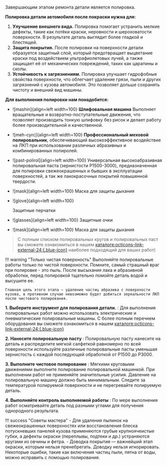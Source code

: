 Завершающим этапом ремонта детали является полировка.

__Полировка детали автомобиля после покраски нужна для:__

1. __Улучшение внешнего вида.__ Полировка помогает устранить мелкие дефекты, такие как потёки краски, неровности и шероховатости поверхности. В результате деталь выглядит более гладкой и блестящей.
2. __Защита покрытия.__ После полировки на поверхности детали образуется защитный слой, который предотвращает выцветание краски под воздействием ультрафиолетовых лучей, а также защищает её от механических повреждений, таких как царапины и сколы.
3. __Устойчивость к загрязнениям.__ Полировка улучшает гидрофобные свойства поверхности, что облегчает удаление грязи, пыли и других загрязнений с кузова автомобиля. Это позволяет дольше сохранять чистоту и внешний вид машины.

__Для выполнения полировки нам понадобится:__

<div class="grid cards" markdown>

- ![mashin]{align=left width=100}
__Шлифовальная машина__ Выполняет вращательные и возвратно-поступательные движения, что позволяет производить тонкую шлифовку без рисок и делает работу более производительной и качественной.

- ![meh-cyrc]{align=left width=100}
__Профессиональный меховой полировальник__, обеспечивающий высокоэффективное воздействие на ЛКП при использовании различных абразивных и комбинированных полиролей.

- ![past-polirol]{align=left width=100}
Универсальная высокоабразивная полировальная паста (зернистости P1500-3000), предназначенная для полировки свежеокрашенных и бывших в эксплуатации поверхностей, а так же лакокрасочных покрытий повышенной твердости.

- ![mask]{align=left width=100}
  Маска для защиты дыхания

- ![glove]{align=left width=100}

	Защитные перчатки 
	
- ![glasses]{align=left width=100}
  Защитные очки
  
- ![mask]{align=left width=100}
  Маска для защиты дыхания

>С полным списком полировальных кругов и полировальных паст вы сможете ознакомиться в нашем  [каталоге:octicons-link-external-24:{.blue-icon}](https://autolevel.pro/catalog/materialy_dlya_polirovki/) наиболее подходящий для ваших работ)

</div>

!!! warning "Только чистая поверхность"
	Выполняйте полировальные работы только по чистой поверхности. Помните, самый страшный враг при полировке - это пыль. После высыхания лака и абразивной обработки, перед полировкой тщательно помойте деталь водой и высушите ее.
	
	Главная цель этого этапа — удаление частиц абразива с поверхности кузова, в противном случае невозможно будет добиться зеркальности ЛКП после чистового полирования.
	
__1. Выберите инструмент для полирования детали.__
:    Для выполнения полировальных работ можно использовать электрические и пневматические полировальные машины. С более полным перечнем оборудования вы сможете ознакомиться в нашем  [каталоге:octicons-link-external-24:{.blue-icon}]( https://autolevel.pro/catalog/oborudovanie_instrument/polirovalnye_mashinki/)

__2. Нанесите полировальную пасту__
:    Полировальную пасту нанесите на деталь и распределите мягкой салфеткой равномерно по всей поверхности используйте различные полировальные пасты уменьшая зернистость с каждой последующей обработкой от P1500 до P3000.

__3. Выполните чистовое полирование__
:    Мягкими круговыми движениями выполните полирование полировальной машинкой. При выполнении работ не применяйте значительные усилия. Давление на полировальную машину должно быть минимальным. Следите за температурой полируемой поверхности и не перегревайте полируемую деталь.

__4. Выполняйте контроль выполняемой работы__
:    По мере выполнения работ осматривайте деталь под разными углами для получения однородного результата.

!!! success "Советы мастера"
	- Для удаления пылинок на свежеокрашенных поверхностях или восстановления блеска потускневших панелей кузова применяются грубые крупноячеистые губки, а дефекты окраски (переплывы, подтеки и др.) устраняются кругами из овчины и фетра.
	- Доводка покрытия — важнейший этап окраски, которым нельзя пренебрегать. Доводку нельзя игнорировать. Некоторые ошибки, такие как включения частиц пыли, пятна от воды, можно исправить с помощью полирования.

